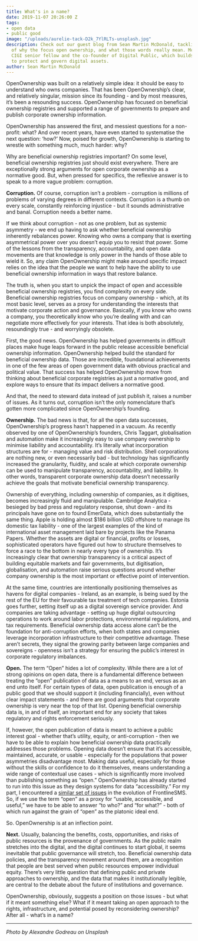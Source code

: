 ```yaml
---
title: What's in a name?
date: 2019-11-07 20:26:00 Z
tags:
- open data
- public good
image: "/uploads/aurelie-tack-D2k_7YlRLTs-unsplash.jpg"
description: Check out our guest blog from Sean Martin McDonald, tackling the questions
  of why the focus open ownership, and what those words really mean. McDonald is a
  CIGI senior fellow and the co-founder of Digital Public, which builds legal trusts
  to protect and govern digital assets.
author: Sean Martin McDonald
---
```


OpenOwnership was built on a relatively simple idea: it should be easy to understand who owns companies. That has been OpenOwnership’s clear, and relatively singular, mission since its founding - and by most measures, it’s been a resounding success. OpenOwnership has focused on beneficial ownership registries and supported a range of governments to prepare and publish corporate ownership information.

OpenOwnership has answered the first, and messiest questions for a non-profit: what? And over recent years, have even started to systematise the next question: ‘how?’ Now, poised for growth, OpenOwnership is starting to wrestle with something much, much harder: why?

Why are beneficial ownership registries important? On some level, beneficial ownership registries just should exist everywhere. There are exceptionally strong arguments for open corporate ownership as a normative good. But, when pressed for specifics, the reflexive answer is to speak to a more vague problem: corruption.

**Corruption.**
Of course, corruption isn’t a problem - corruption is millions of problems of varying degrees in different contexts. Corruption is a thumb on every scale, constantly reinforcing injustice - but it sounds administrative and banal. Corruption needs a better name.

If we think about corruption - not as one problem, but as systemic asymmetry - we end up having to ask whether beneficial ownership inherently rebalances power. Knowing who owns a company that is exerting asymmetrical power over you doesn’t equip you to resist that power. Some of the lessons from the transparency, accountability, and open data movements are that knowledge is only power in the hands of those able to wield it. So, any claim OpenOwnership might make around specific impact relies on the idea that the people we want to help have the ability to use beneficial ownership information in ways that restore balance.

The truth is, when you start to unpick the impact of open and accessible beneficial ownership registries, you find complexity on every side. Beneficial ownership registries focus on company ownership - which, at its most basic level, serves as a proxy for understanding the interests that motivate corporate action and governance. Basically, if you know who owns a company, you theoretically know who you’re dealing with and can negotiate more effectively for your interests. That idea is both absolutely, resoundingly true - and worryingly obsolete.

First, the good news. OpenOwnership has helped governments in difficult places make huge leaps forward in the public release accessible beneficial ownership information. OpenOwnership helped build the standard for beneficial ownership data. Those are incredible, foundational achievements in one of the few areas of open government data with obvious practical and political value. That success has helped OpenOwnership move from thinking about beneficial corporate registries as just a normative good, and explore ways to ensure that its impact delivers a normative good.

And that, the need to steward data instead of just publish it, raises a number of issues. As it turns out, corruption isn’t the only nomenclature that’s gotten more complicated since OpenOwnership’s founding.

**Ownership.**
The bad news is that, for all the open data successes, OpenOwnership’s progress hasn’t happened in a vacuum. As recently observed by one of OpenOwnership’s founders, Chris Taggart, globalisation and automation make it increasingly easy to use company ownership to minimise liability and accountability. It’s literally what incorporation structures are for - managing value and risk distribution. Shell corporations are nothing new, or even necessarily bad - but technology has significantly increased the granularity, fluidity, and scale at which corporate ownership can be used to manipulate transparency, accountability, and liability. In other words, transparent corporate ownership data doesn’t necessarily achieve the goals that motivate beneficial ownership transparency.

Ownership of everything, including ownership of companies, as it digitises, becomes increasingly fluid and manipulable. Cambridge Analytica - besieged by bad press and regulatory response, shut down - and its principals have gone on to found EmerData, which does substantially the same thing. Apple is holding almost $186 billion USD offshore to manage its domestic tax liability - one of the largest examples of the kind of international asset management laid bare by projects like the Panama Papers. Whether the assets are digital or financial, profits or losses, sophisticated operators have figured out how to structure themselves to force a race to the bottom in nearly every type of ownership. It’s increasingly clear that ownership transparency is a critical aspect of building equitable markets and fair governments, but digitisation, globalisation, and automation raise serious questions around whether company ownership is the most important or effective point of intervention.

At the same time, countries are intentionally positioning themselves as havens for digital companies - Ireland, as an example, is being sued by the rest of the EU for their favourable tax treatment of tech companies. Estonia goes further, setting itself up as a digital sovereign service provider. And companies are taking advantage - setting up huge digital outsourcing operations to work around labor protections, environmental regulations, and tax requirements. Beneficial ownership data access alone can’t be the foundation for anti-corruption efforts, when both states and companies leverage incorporation infrastructure to their competitive advantage. These aren’t secrets, they signal the growing parity between large companies and sovereigns - openness isn’t a strategy for ensuring the public’s interest in corporate regulatory imbalances.

**Open.**
The term “Open” hides a lot of complexity. While there are a lot of strong opinions on open data, there is a fundamental difference between treating the “open” publication of data as a means to an end, versus as an end unto itself. For certain types of data, open publication is enough of a public good that we should support it (including financially), even without clear impact statements - and there are good arguments that corporate ownership is very near the top of that list. Opening beneficial ownership data is, in and of itself, an important end for any society that takes regulatory and rights enforcement seriously.

If, however, the open publication of data is meant to achieve a public interest goal - whether that’s utility, equity, or anti-corruption - then we have to be able to explain how beneficial ownership data practically addresses those problems. Opening data doesn’t ensure that it’s accessible, maintained, accurate, or usable - especially for the populations that power asymmetries disadvantage most. Making data useful, especially for those without the skills or confidence to do it themselves, means understanding a wide range of contextual use cases - which is significantly more involved than publishing something as “open.” OpenOwnership has already started to run into this issue as they design systems for data “accessibility.” For my part, I encountered a [similar set of issues](https://opensource.com/life/15/3/frontlinesms-humanitarian-foss) in the evolution of FrontlineSMS. So, if we use the term “open” as a proxy for “usable, accessible, and useful,” we have to be able to answer “to who?” and “for what?” - both of which run against the grain of “open” as the platonic ideal end.

So. OpenOwnership is at an inflection point.

**Next.**
Usually, balancing the benefits, costs, opportunities, and risks of public resources is the provenance of governments. As the public realm stretches into the digital, and the digital continues to start global, it seems inevitable that public governance will stretch, too. Beneficial ownership data policies, and the transparency movement around them, are a recognition that people are best served when public resources empower individual equity. There’s very little question that defining public and private approaches to ownership, and the data that makes it institutionally legible, are central to the debate about the future of institutions and governance.

OpenOwnership, obviously, suggests a position on those issues - but what if it meant something else? What if it meant taking an open approach to the rights, infrastructure, and potential posed by reconsidering ownership? After all - what’s in a name?

---

*Photo by Alexandre Godreau on Unsplash*